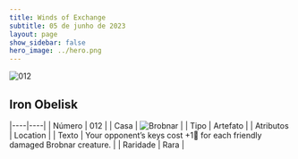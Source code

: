 ```yaml
---
title: Winds of Exchange
subtitle: 05 de junho de 2023
layout: page
show_sidebar: false
hero_image: ../hero.png
---
```


![012](https://mastervault-storage-prod.s3.amazonaws.com/media/card_front/en/600_012_359424a6995c_en.png)


## Iron Obelisk

|----|----|
| Número | 012 |
| Casa | ![Brobnar](https://archonarcana.com/images/thumb/e/e0/Brobnar.png/22px-Brobnar.png "Brobnar") |
| Tipo | Artefato |
| Atributos | Location |
| Texto | Your opponent’s keys cost +1 for each friendly damaged Brobnar creature. |
| Raridade | Rara |
